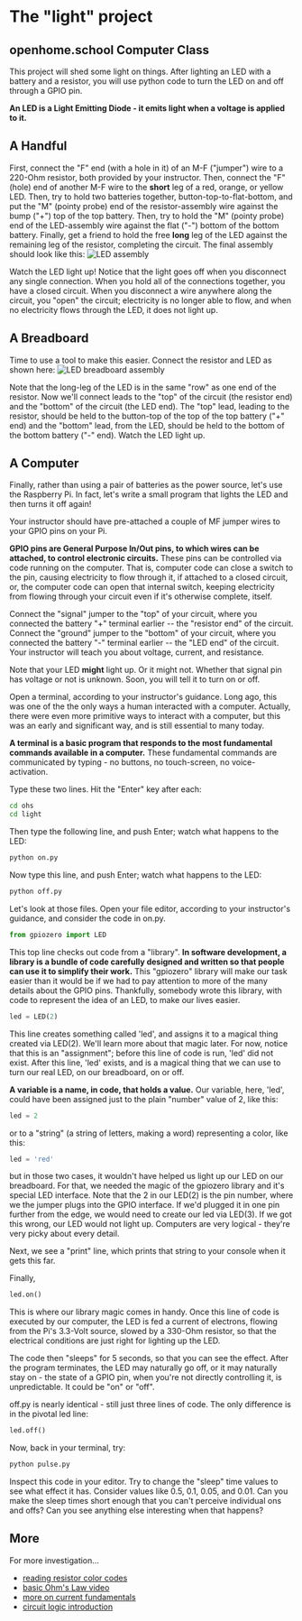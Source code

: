 # The "light" project
## openhome.school Computer Class

This project will shed some light on things.  After lighting an LED with a battery and a resistor,
you will use python code to turn the LED on and off through a GPIO pin.

**An LED is a Light Emitting Diode - it emits light when a voltage is applied to it.**

## A Handful

First, connect the "F" end (with a hole in it) of an M-F ("jumper") wire to a 220-Ohm resistor, both
provided by your instructor.
Then, connect the "F" (hole) end of another M-F wire to the **short** leg of a red, orange, or
yellow LED.
Then, try to hold two batteries together, button-top-to-flat-bottom, and put the "M" (pointy probe)
end of the resistor-assembly wire against the bump ("+") top of the top battery.
Then, try to hold the "M" (pointy probe) end of the LED-assembly wire against the flat ("-") bottom
of the bottom battery.
Finally, get a friend to hold the free **long** leg of the LED against the remaining leg of the
resistor, completing the circuit.  The final assembly should look like this:
![LED assembly](led_assembly.jpg)

Watch the LED light up!  Notice that the light goes off when you disconnect any single connection.
When you hold all of the connections together, you have a closed circuit.  When you disconnect a
wire anywhere along the circuit, you "open" the circuit; electricity is no longer able to flow, and
when no electricity flows through the LED, it does not light up.

## A Breadboard

Time to use a tool to make this easier.  Connect the resistor and LED as shown here:
![LED breadboard assembly](led_breadboard_assembly.jpg)

Note that the long-leg of the LED is in the same "row" as one end of the resistor.  Now we'll
connect leads to the "top" of the circuit (the resistor end) and the "bottom" of the circuit
(the LED end).  The "top" lead, leading to the resistor, should be held to the button-top of the top
of the top battery ("+" end) and the "bottom" lead, from the LED, should be held to the bottom of
the bottom battery ("-" end).  Watch the LED light up.

## A Computer

Finally, rather than using a pair of batteries as the power source, let's use the Raspberry Pi.
In fact, let's write a small program that lights the LED and then turns it off again!

Your instructor should have pre-attached a couple of MF jumper wires to your GPIO pins on your Pi.

**GPIO pins are General Purpose In/Out pins, to which wires can be attached, to control electronic
circuits.**  These pins can be controlled via code running on the computer.  That is, computer
code can close a switch to the pin, causing electricity to flow through it, if attached to a closed
circuit, or, the computer code can open that internal switch, keeping electricity from flowing
through your circuit even if it's otherwise complete, itself.

Connect the "signal" jumper to the "top" of your circuit, where you connected the battery "+"
terminal earlier -- the "resistor end" of the circuit.  Connect the "ground" jumper to the "bottom"
of your circuit, where you connected the battery "-" terminal earlier -- the "LED end" of the
circuit.  Your instructor will teach you about voltage, current, and resistance.

Note that your LED **might** light up.  Or it might not.  Whether that signal pin has voltage or
not is unknown.  Soon, you will tell it to turn on or off.

Open a terminal, according to your instructor's guidance.  Long ago, this was one of the the only
ways a human interacted with a computer.  Actually, there were even more primitive ways to interact
with a computer, but this was an early and significant way, and is still essential to many today.

**A terminal is a basic program that responds to the most fundamental commands available in a
computer.**  These fundamental commands are communicated by typing - no buttons, no touch-screen,
no voice-activation.

Type these two lines.  Hit the "Enter" key after each:

```sh
cd ohs
cd light
```

Then type the following line, and push Enter; watch what happens to the LED:

```sh
python on.py
```

Now type this line, and push Enter; watch what happens to the LED:

```sh
python off.py
```

Let's look at those files.  Open your file editor, according to your instructor's guidance, and
consider the code in on.py.

```python
from gpiozero import LED
```

This top line checks out code from a "library".  **In software development, a library is a bundle
of code carefully designed and written so that people can use it to simplify their work.**  This
"gpiozero" library will make our task easier than it would be if we had to pay attention to more of
the many details about the GPIO pins.  Thankfully, somebody wrote this library, with code to
represent the idea of an LED, to make our lives easier.

```python
led = LED(2)
```

This line creates something called 'led', and assigns it to a magical thing created via LED(2).
We'll learn more about that magic later.  For now, notice that this is an "assignment"; before this
line of code is run, 'led' did not exist.  After this line, 'led' exists, and is a magical thing
that we can use to turn our real LED, on our breadboard, on or off.

**A variable is a name, in code, that holds a value.** Our variable, here, 'led', could have been
assigned just to the plain "number" value of 2, like this:

```python
led = 2
```

or to a "string" (a string of letters, making a word) representing a color, like this:

```python
led = 'red'
```

but in those two cases, it wouldn't have helped us light up our LED on our breadboard.  For that,
we needed the magic of the gpiozero library and it's special LED interface.  Note that the 2 in
our LED(2) is the pin number, where we the jumper plugs into the GPIO interface.  If we'd plugged it
in one pin further from the edge, we would need to create our led via LED(3).  If we got this wrong,
our LED would not light up.  Computers are very logical - they're very picky about every detail.

Next, we see a "print" line, which prints that string to your console when it gets this far.

Finally,

```python
led.on()
```

This is where our library magic comes in handy.  Once this line of code is executed by our computer,
the LED is fed a current of electrons, flowing from the Pi's 3.3-Volt source, slowed by a 330-Ohm
resistor, so that the electrical conditions are just right for lighting up the LED.

The code then "sleeps" for 5 seconds, so that you can see the effect.  After the program terminates,
the LED may naturally go off, or it may naturally stay on - the state of a GPIO pin, when you're not
directly controlling it, is unpredictable.  It could be "on" or "off".

off.py is nearly identical - still just three lines of code.  The only difference is in the pivotal
led line:

```python
led.off()
```

Now, back in your terminal, try:

```sh
python pulse.py
```

Inspect this code in your editor.  Try to change the "sleep" time values to see what effect it has.
Consider values like 0.5, 0.1, 0.05, and 0.01.  Can you make the sleep times short enough that you
can't perceive individual ons and offs?  Can you see anything else interesting when that happens?

## More

For more investigation...

* [reading resistor color codes](https://eepower.com/resistor-guide/resistor-standards-and-codes/resistor-color-code/)
* [basic Ohm's Law video](https://www.khanacademy.org/science/high-school-physics/dc-circuits/electric-current-resistivity-and-ohms-law/v/circuits-part-1)
* [more on current fundamentals](https://www.khanacademy.org/science/electrical-engineering/introduction-to-ee/intro-to-ee/v/ee-current)
* [circuit logic introduction](https://www.khanacademy.org/computing/code-org/computers-and-the-internet/how-computers-work/v/khan-academy-and-codeorg-circuits-logic)

